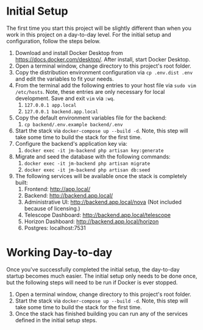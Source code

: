 # Initial Setup

The first time you start this project will be slightly different than when you work in this project on a day-to-day level. For the initial setup and configuration, follow the steps below.

1. Download and install Docker Desktop from https://docs.docker.com/desktop/. After install, start Docker Desktop.
1. Open a terminal window, change directory to this project's root folder.
1. Copy the distribution environment configuration via `cp .env.dist .env` and edit the variables to fit your needs.
1. From the terminal add the following entries to your host file via `sudo vim /etc/hosts`. Note, these entries are only necessary for local development. Save and exit `vim` via `:wq`.
    1. `127.0.0.1 app.local`
    1. `127.0.0.1 backend.app.local`
1. Copy the default environment variables file for the backend:
    1. `cp backend/.env.example backend/.env`
1. Start the stack via `docker-compose up --build -d`. Note, this step will take some time to build the stack for the first time.
1. Configure the backend's application key via:
    1. `docker exec -it jm-backend php artisan key:generate`
1. Migrate and seed the database with the following commands:
    1. `docker exec -it jm-backend php artisan migrate`
    1. `docker exec -it jm-backend php artisan db:seed`
1. The following services will be available once the stack is completely built:
    1. Frontend: http://app.local/
    1. Backend: http://backend.app.local/
    1. Administrative UI: http://backend.app.local/nova (Not included because of licensing.)
    1. Telescope Dashboard: http://backend.app.local/telescope
    1. Horizon Dashboard: http://backend.app.local/horizon
    1. Postgres: localhost:7531

# Working Day-to-day 

Once you've successfully completed the initial setup, the day-to-day startup becomes much easier. The initial setup only needs to be done once, but the following steps will need to be run if Docker is ever stopped.

1. Open a terminal window, change directory to this project's root folder.
1. Start the stack via `docker-compose up --build -d`. Note, this step will take some time to build the stack for the first time.
1. Once the stack has finished building you can run any of the services defined in the initial setup steps.
